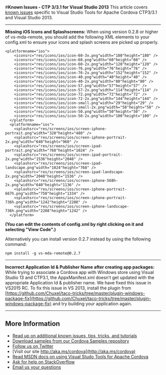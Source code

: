 #**Known Issues - CTP 3/3.1 for Visual Studio 2013**
This article covers [known issues](../Readme.md#knownissues) specific to Visual Studio Tools for Apache Cordova CTP3/3.1 and Visual Studio 2013. 

----------
**Missing iOS Icons and Splashscreens:** When using version 0.2.8 or higher of vs-mda-remote, you should add the following XML elements to your config.xml to ensure your icons and splash screens are picked up properly.

    <platformname="ios">
        <iconsrc="res/icons/ios/icon-60-3x.png"width="180"height="180" />
        <iconsrc="res/icons/ios/icon-60.png"width="60"height="60" />
        <iconsrc="res/icons/ios/icon-60-2x.png"width="120"height="120" />
        <iconsrc="res/icons/ios/icon-76.png"width="76"height="76" />
        <iconsrc="res/icons/ios/icon-76-2x.png"width="152"height="152" />
        <iconsrc="res/icons/ios/icon-40.png"width="40"height="40" />
        <iconsrc="res/icons/ios/icon-40-2x.png"width="80"height="80" />
        <iconsrc="res/icons/ios/icon-57.png"width="57"height="57" />
        <iconsrc="res/icons/ios/icon-57-2x.png"width="114"height="114" />
        <iconsrc="res/icons/ios/icon-72.png"width="72"height="72" />
        <iconsrc="res/icons/ios/icon-72-2x.png"width="144"height="144" />
        <iconsrc="res/icons/ios/icon-small.png"width="29"height="29" />
        <iconsrc="res/icons/ios/icon-small-2x.png"width="58"height="58" />
        <iconsrc="res/icons/ios/icon-50.png"width="50"height="50" />
        <iconsrc="res/icons/ios/icon-50-2x.png"width="100"height="100" />
      </platform>
      <platformname="ios">
        <splashsrc="res/screens/ios/screen-iphone-portrait.png"width="320"height="480" />
        <splashsrc="res/screens/ios/screen-iphone-portrait-2x.png"width="640"height="960" />
        <splashsrc="res/screens/ios/screen-ipad-portrait.png"width="768"height="1024" />
        <splashsrc="res/screens/ios/screen-ipad-portrait-2x.png"width="1536"height="2048" />
        <splashsrc="res/screens/ios/screen-ipad-landscape.png"width="1024"height="768" />
        <splashsrc="res/screens/ios/screen-ipad-landscape-2x.png"width="2048"height="1536" />
        <splashsrc="res/screens/ios/screen-iphone-568h-2x.png"width="640"height="1136" />
        <splashsrc="res/screens/ios/screen-iphone-portrait-667h.png"width="750"height="1334" />
        <splashsrc="res/screens/ios/screen-iphone-portrait-736h.png"width="1242"height="2208" />
        <splashsrc="res/screens/ios/screen-iphone-landscape-736h.png"width="2208"height="1242" />
      </platform>

**(You can edit the contents of config.xml by right clicking on it and selecting "View Code".)**

Alternatively you can install version 0.2.7 instead by using the following command:

    npm install -g vs-mda-remote@0.2.7

----------
**Incorrect Application Id & Publisher Name after creating app packages:** While trying to associate a Cordova app with Windows store using Visual Studio 13 and CTP3.1, the AppxManifest.xml doesn’t get updated with the appropriate Application Id & publisher name. We have fixed this issue in VS2015 RC. To fix this issue in VS 2013, install the plugin from [https://github.com/Chuxel/taco-tricks/tree/master/plugin-windows-package-fix](https://github.com/Chuxel/taco-tricks/tree/master/plugin-windows-package-fix) and try building your application again.

----------
## More Information
* [Read up on additional known issues, tips, tricks, and tutorials](../Readme.md)
* [Download samples from our Cordova Samples repository](http://github.com/Microsoft/cordova-samples)
* [Follow us on Twitter](https://twitter.com/VSCordovaTools)
* [Visit our site http://aka.ms/cordova](http://aka.ms/cordova)
* [Read MSDN docs on using Visual Studo Tools for Apache Cordova](http://go.microsoft.com/fwlink/?LinkID=533794)
* [Ask for help on StackOverflow](http://stackoverflow.com/questions/tagged/visual-studio-cordova)
* [Email us your questions](mailto://multidevicehybridapp@microsoft.com)

